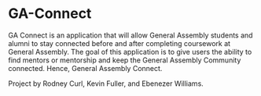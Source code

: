 # GA-Connect

GA Connect is an application that will allow General Assembly students and alumni to stay connected before and after completing coursework at General Assembly. The goal of this application is to give users the ability to find mentors or mentorship and keep the General Assembly Community connected. Hence, General Assembly Connect.

Project by Rodney Curl, Kevin Fuller, and Ebenezer Williams.
